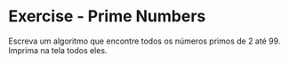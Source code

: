 # Exercise - Prime Numbers

Escreva um algoritmo que encontre todos os números primos de 2 até 99.
Imprima na tela todos eles.
